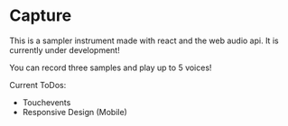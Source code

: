 # Capture

This is a sampler instrument made with react and the web audio api. It is currently under development!

You can record three samples and play up to 5 voices!

Current ToDos:

- Touchevents
- Responsive Design (Mobile)

